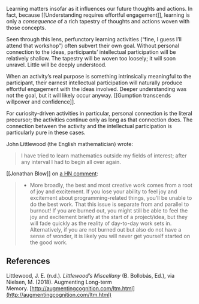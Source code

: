 Learning matters insofar as it influences our future thoughts and actions. In fact, because [[Understanding requires effortful engagement]], learning is only a _consequence_ of a rich tapestry of thoughts and actions woven with those concepts.

Seen through this lens, perfunctory learning activities (“fine, I guess I’ll attend that workshop”) often subvert their own goal. Without personal connection to the ideas, participants’ intellectual participation will be relatively shallow. The tapestry will be woven too loosely; it will soon unravel. Little will be deeply understood.

When an activity’s real purpose is something intrinsically meaningful to the participant, their earnest intellectual participation will naturally produce effortful engagement with the ideas involved. Deeper understanding was not the goal, but it will likely occur anyway. [[Gumption transcends willpower and confidence]].

For curiosity-driven activities in particular, personal connection is the literal precursor; the activities continue only as long as that connection does. The connection between the activity and the intellectual participation is particularly pure in these cases.

John Littlewood (the English mathematician) wrote:

> I have tried to learn mathematics outside my fields of interest; after any interval I had to begin all over again.

[[Jonathan Blow]] on [a HN comment](https://news.ycombinator.com/item?id=7789438):

> - More broadly, the best and most creative work comes from a root of joy and excitement. If you lose your ability to feel joy and excitement about programming-related things, you’ll be unable to do the best work. That this issue is separate from and parallel to burnout! If you are burned out, you might still be able to feel the joy and excitement briefly at the start of a project/idea, but they will fade quickly as the reality of day-to-day work sets in. Alternatively, if you are not burned out but also do not have a sense of wonder, it is likely you will never get yourself started on the good work.

## References

Littlewood, J. E. (n.d.). _Littlewood’s Miscellany_ (B. Bollobás, Ed.), via Nielsen, M. (2018). Augmenting Long-term Memory. [http://augmentingcognition.com/ltm.html](http://augmentingcognition.com/ltm.html)